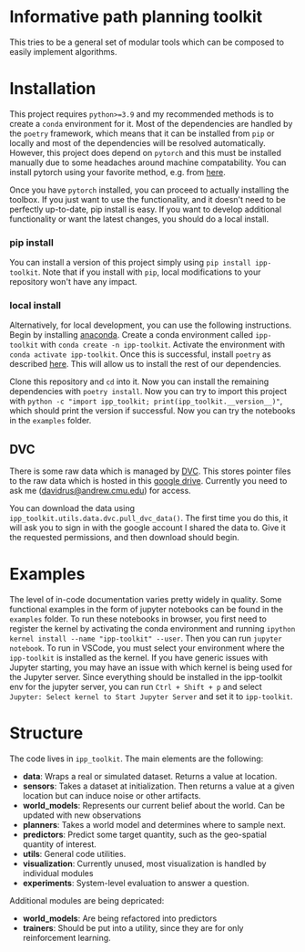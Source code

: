 # Informative path planning toolkit

This tries to be a general set of modular tools which can be composed to easily implement algorithms.

# Installation

This project requires `python>=3.9` and my recommended methods is to create a `conda` environment for it. Most of the dependencies are handled by the `poetry` framework, which means that it can be installed from `pip` or locally and most of the dependencies will be resolved automatically. However, this project does depend on `pytorch` and this must be installed manually due to some headaches around machine compatability.
You can install pytorch using your favorite method, e.g. from [here](https://pytorch.org/get-started/locally/).

Once you have `pytorch` installed, you can proceed to actually installing the toolbox. If you just want to use the functionality, and it doesn't need to be perfectly up-to-date, pip install is easy. If you want to develop additional functionality or want the latest changes, you should do a local install.

### pip install

You can install a version of this project simply using `pip install ipp-toolkit`. Note that if you install with `pip`, local modifications to your repository won't have any impact.

### local install

Alternatively, for local development, you can use the following instructions.
Begin by installing [anaconda](https://www.anaconda.com/). Create a conda environment called `ipp-toolkit` with `conda create -n ipp-toolkit`.
Activate the environment with `conda activate ipp-toolkit`.
Once this is successful, install `poetry` as described [here](https://python-poetry.org/docs/). This will allow us to install the rest of our dependencies.

Clone this repository and `cd` into it. Now you can install the remaining dependencies with `poetry install`. Now you can try to import this project with `python -c "import ipp_toolkit; print(ipp_toolkit.__version__)"`, which should print the version if successful. Now you can try the notebooks in the `examples` folder.

## DVC

There is some raw data which is managed by [DVC](https://dvc.org/). This stores pointer files to the raw data which is hosted in this [google drive](https://drive.google.com/drive/folders/1P7nJfgDCAHHmpFVRupZxUpy8FGZMy2kd?usp=sharing). Currently you need to ask me (davidrus@andrew.cmu.edu) for access.

You can download the data using `ipp_toolkit.utils.data.dvc.pull_dvc_data()`. The first time you do this, it will ask you to sign in with the google account I shared the data to. Give it the requested permissions, and then download should begin.

# Examples

The level of in-code documentation varies pretty widely in quality. Some functional examples in the form of jupyter notebooks can be found in the `examples` folder. To run these notebooks in browser, you first need to register the kernel by activating the conda environment and running `ipython kernel install --name "ipp-toolkit" --user`. Then you can run `jupyter notebook`. To run in VSCode, you must select your environment where the `ipp-toolkit` is installed as the kernel. If you have generic issues with Jupyter starting, you may have an issue with which kernel is being used for the Jupyter server. Since everything should be installed in the ipp-toolkit env for the jupyter server, you can run `Ctrl + Shift + p` and select `Jupyter: Select kernel to Start Jupyter Server` and set it to `ipp-toolkit`.  

# Structure

The code lives in `ipp_toolkit`. The main elements are the following:

* **data**: Wraps a real or simulated dataset. Returns a value at location.
* **sensors**: Takes a dataset at initialization. Then returns a value at a given location but can induce noise or other artifacts.
* **world_models**: Represents our current belief about the world. Can be updated with new observations
* **planners**: Takes a world model and determines where to sample next.
* **predictors**: Predict some target quantity, such as the geo-spatial quantity of interest.
* **utils**: General code utilities.
* **visualization**:  Currently unused, most visualization is handled by individual modules
* **experiments**: System-level evaluation to answer a question.

Additional modules are being depricated:

* **world_models**: Are being refactored into predictors
* **trainers**: Should be put into a utility, since they are for only reinforcement learning.
